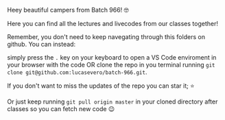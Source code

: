 Heey beautiful campers from Batch 966! 🤓

Here you can find all the lectures and livecodes from our classes together!

Remember, you don't need to keep navegating through this folders on github. You can instead:

simply press the `.` key on your keyboard to open a VS Code enviroment in your browser with the code OR clone the repo in you terminal running `git clone git@github.com:lucasevero/batch-966.git`.

If you don't want to miss the updates of the repo you can star it; ⭐

Or just keep running `git pull origin master` in your cloned directory after classes so you can fetch new code 😉
